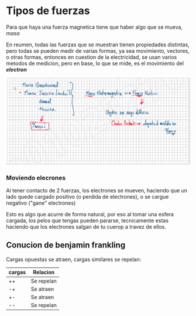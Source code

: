# Tipos de fuerzas

Para que haya una fuerza magnetica tiene que haber algo que se mueva, *masa*

En reumen, todas las fuerzas que se muestran tienen propiedades distintas, pero todas se pueden medir de varias formas, ya sea movimiento, vectores, o otras formas, entonces en cuestion de la electricidad, se usan varios metodos de medicion, pero en base, lo que se mide, es el movimiento del ***electron***

![Imagen 1](img/ss1.png)

### Moviendo elecrones

Al tener contacto de 2 fuerzas, los electrones se mueven, haciendo que un lado quede cargado positivo (o perdida de electrones), o se cargue negativo ("gane" electrones)

Esto es algo que acurre de forma natural, por eso al tomar una esfera cargada, los pelos que tengas pueden pararse, tecnicamente estas haciendo que los electrones salgan de tu cuerop a travez de ellos.

## Conucion de benjamin frankling

Cargas opuestas se atraen, cargas similares se repelan:

cargas|Relacion
-|-
++|Se repelan
-+|Se atraen
+-|Se atraen
--|Se repelan
